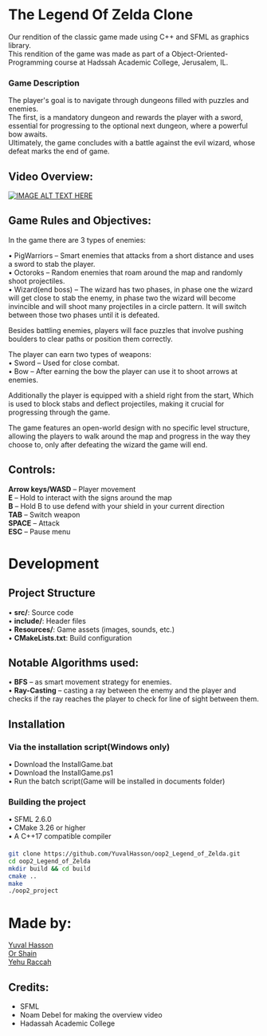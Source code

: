 # The Legend Of Zelda Clone
Our rendition of the classic game made using C++ and SFML as graphics library.<br />This rendition of the game was made as part of a Object-Oriented-Programming course at Hadssah Academic College, Jerusalem, IL.
### Game Description
The player's goal is to navigate through dungeons filled with puzzles and enemies.<br />The first, is a mandatory dungeon and rewards the player with a sword, essential for progressing to the optional next dungeon, where a powerful bow awaits.<br />Ultimately, the game concludes with a battle against the evil wizard, whose defeat marks the end of game.

## Video Overview:

[![IMAGE ALT TEXT HERE](https://img.youtube.com/vi/jM9-a42St-8/0.jpg)](https://www.youtube.com/watch?v=jM9-a42St-8)

## Game Rules and Objectives:
In the game there are 3 types of enemies:

•	PigWarriors – Smart enemies that attacks from a short distance and uses a sword to stab the player.<br />
•	Octoroks – Random enemies that roam around the map and randomly shoot projectiles.<br />
•	Wizard(end boss) – The wizard has two phases, in phase one the wizard will get close to stab the enemy, in phase two the wizard will become invincible and will shoot many projectiles in a circle pattern. It will switch between those two phases until it is defeated.

Besides battling enemies, players will face puzzles that involve pushing boulders to clear paths or position them correctly.

The player can earn two types of weapons:<br />
•	Sword – Used for close combat.<br />
•	Bow – After earning the bow the player can use it to shoot arrows at enemies.

Additionally the player is equipped with a shield right from the start,
Which is used to block stabs and deflect projectiles, making it crucial for progressing through the game.

The game features an open-world design with no specific level structure, allowing the players to walk around the map and progress in the way they choose to, only after defeating the wizard the game will end.

## Controls:
**Arrow keys/WASD** – Player movement  
**E** – Hold to interact with the signs around the map  
**B** – Hold B to use defend with your shield in your current direction  
**TAB** – Switch weapon  
**SPACE** – Attack  
**ESC** – Pause menu

# Development
## Project Structure
•	**src/**: Source code  
•	**include/**: Header files  
•	**Resources/**: Game assets (images, sounds, etc.)  
•	**CMakeLists.txt**: Build configuration

## Notable Algorithms used:
•	**BFS** – as smart movement strategy for enemies.  
•	**Ray-Casting** – casting a ray between the enemy and the player and checks if the ray reaches the player to check for line of sight between them.

## Installation
### Via the installation script(Windows only)
•	Download the InstallGame.bat  
•	Download the InstallGame.ps1  
•	Run the batch script(Game will be installed in documents folder)

### Building the project
•	SFML 2.6.0  
•	CMake 3.26 or higher  
•	A C++17 compatible compiler

#### 
```sh
git clone https://github.com/YuvalHasson/oop2_Legend_of_Zelda.git
cd oop2_Legend_of_Zelda
mkdir build && cd build
cmake ..
make
./oop2_project
```

# Made by:
[Yuval Hasson](https://github.com/YuvalHasson)  
[Or Shain](https://github.com/orshain)  
[Yehu Raccah](https://www.linkedin.com/in/yehu-raccah-8530b92b9/)

## Credits:
- SFML
- Noam Debel for making the overview video
- Hadassah Academic College
